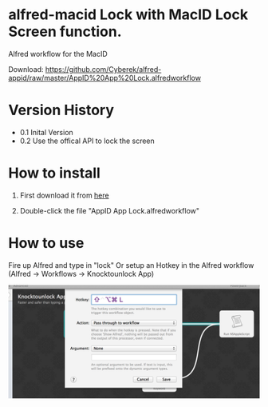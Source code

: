 alfred-macid Lock with MacID Lock Screen function.
====================

Alfred workflow for the MacID

Download: https://github.com/Cyberek/alfred-appid/raw/master/AppID%20App%20Lock.alfredworkflow

# Version History

- 0.1 Inital Version
- 0.2 Use the offical API to lock the screen

# How to install

1. First download it from [here](https://github.com/Cyberek/alfred-appid/raw/master/AppID%20App%20Lock.alfredworkflow)

2. Double-click the file "AppID App Lock.alfredworkflow"

# How to use

Fire up Alfred and type in "lock"
Or setup an Hotkey in the Alfred workflow (Alfred -> Workflows -> Knocktounlock App)

![Alt text](/howto/hotkey.png "Setup hotkey")